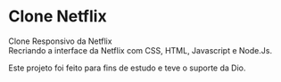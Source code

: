 # Clone Netflix
Clone Responsivo da Netflix
<br>
Recriando a interface da Netflix com CSS, HTML, Javascript e Node.Js.

Este projeto foi feito para fins de estudo e teve o suporte da Dio.
